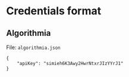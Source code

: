 # Credentials format

## Algorithmia

File: `algorithmia.json`

```
{
	"apiKey": "simieh6K3Awy2HwrNtxrJIzYYrJ1"
}
```


